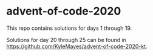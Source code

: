# advent-of-code-2020

This repo contains solutions for days 1 through 19.

Solutions for day 20 through 25 can be found in https://github.com/KyleMayes/advent-of-code-2020-kt.
